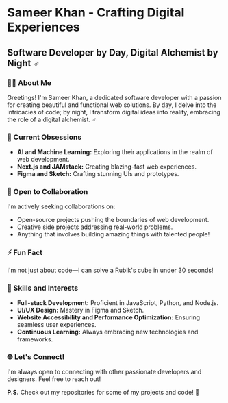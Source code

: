 # Sameer Khan - Crafting Digital Experiences

## Software Developer by Day, Digital Alchemist by Night ‍♂️

### 👨‍💻 About Me
Greetings! I'm Sameer Khan, a dedicated software developer with a passion for creating beautiful and functional web solutions. By day, I delve into the intricacies of code; by night, I transform digital ideas into reality, embracing the role of a digital alchemist. ‍♂️

### 🌟 Current Obsessions
- **AI and Machine Learning:** Exploring their applications in the realm of web development.
- **Next.js and JAMstack:** Creating blazing-fast web experiences.
- **Figma and Sketch:** Crafting stunning UIs and prototypes.

### 🤝 Open to Collaboration
I'm actively seeking collaborations on:
- Open-source projects pushing the boundaries of web development.
- Creative side projects addressing real-world problems.
- Anything that involves building amazing things with talented people!

### ⚡ Fun Fact
I'm not just about code—I can solve a Rubik's cube in under 30 seconds!

### 💼 Skills and Interests
- **Full-stack Development:** Proficient in JavaScript, Python, and Node.js.
- **UI/UX Design:** Mastery in Figma and Sketch.
- **Website Accessibility and Performance Optimization:** Ensuring seamless user experiences.
- **Continuous Learning:** Always embracing new technologies and frameworks.

### 🌐 Let's Connect!
I'm always open to connecting with other passionate developers and designers. Feel free to reach out!

**P.S.** Check out my repositories for some of my projects and code! 🚀
